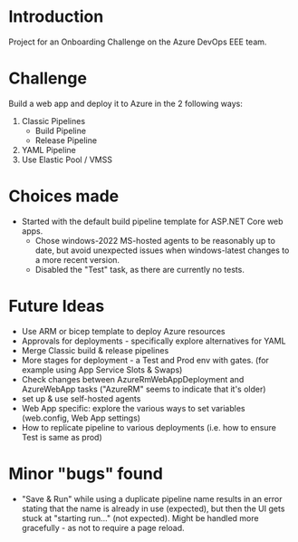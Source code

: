 # Introduction 
Project for an Onboarding Challenge on the Azure DevOps EEE team.

# Challenge
Build a web app and deploy it to Azure in the 2 following ways:

1. Classic Pipelines
    - Build Pipeline
    - Release Pipeline
2. YAML Pipeline
3. Use Elastic Pool / VMSS

# Choices made
- Started with the default build pipeline template for ASP.NET Core web apps.
    - Chose windows-2022 MS-hosted agents to be reasonably up to date, but avoid unexpected issues when windows-latest changes to a more recent version.
    - Disabled the "Test" task, as there are currently no tests.


# Future Ideas
- Use ARM or bicep template to deploy Azure resources
- Approvals for deployments - specifically explore alternatives for YAML
- Merge Classic build & release pipelines
- More stages for deployment - a Test and Prod env with gates. (for example using App Service Slots & Swaps)
- Check changes between AzureRmWebAppDeployment and AzureWebApp tasks ("AzureRM" seems to indicate that it's older)
- set up & use self-hosted agents
- Web App specific: explore the various ways to set variables (web.config, Web App settings)
- How to replicate pipeline to various deployments (i.e. how to ensure Test is same as prod)

# Minor "bugs" found
- "Save & Run" while using a duplicate pipeline name results in an error stating that the name is already in use (expected), but then the UI gets stuck at "starting run..." (not expected). Might be handled more gracefully - as not to require a page reload.
